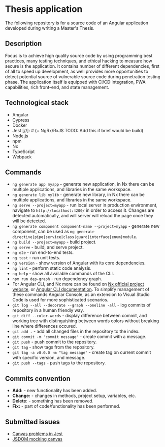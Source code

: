 # Thesis application

The following repository is for a source code of an Angular application developed during writing a Master's Thesis.

## Description

Focus is to achieve high quality source code by using programming best practices, many testing techniques, and ethical hacking to measure how secure is the application. It contains number of different dependencies, first of all to speed up development, as well provides more opportunities to detect potential source of vulnerable source code during penetration testing phase. The application itself is equipped with CI/CD integration, PWA capabilities, rich front-end,  and state management.

## Technological stack

+ Angular
+ Cypress
+ Docker
+ Jest
[//]: # (+ NgRx/RxJS TODO: Add this if brief would be build)
+ Node.js
+ npm
+ Nx
+ TypeScript
+ Webpack

## Commands

+ `ng generate app myapp` - generate new application, in Nx there can be multiple applications, and libraries in the same workspace.
+ `ng generate lib mylib` - generate new library, in Nx there can be multiple applications, and libraries in the same workspace.
+ `ng serve --project=myapp` - run local server in production environment, navigate to `http://localhost:4200/` in order to access it. Changes are detected automatically, and will server will reload the page once they will be detected.
+ `ng generate component component-name --project=myapp` - generate new component, can be used as `ng generate directive|pipe|service|class|guard|interface|enum|module`.
+ `ng build --project=myapp` - build project.
+ `ng serve` - build, and serve project.
+ `ng e2e` - run end-to-end tests.
+ `ng test` - run unit tests.
+ `ng version` - show version of Angular with its core dependencies.
+ `ng lint` - perform static code analysis.
+ `ng help` - show all available commands of the CLI.
+ `npm run dep-graph` - run dependency graph.
+ For Angular CLI, and Nx more can be found on [Nx official project website](https://nrwl.io/nx/guide-nx-workspace), or [Angular CLI documentation](https://angular.io/cli). To simplify management of these commands Angular Console, as an extension to Visual Studio Code is used for more sophisticated scenarios.
+ `git log --all --decorate --graph --oneline -all` - log commits of repository in a human friendly way.
+ `git diff --color-words` - display difference between commit, and working tree with distinguishing between words colors without breaking line where differences occured.
+ `git add .` - add all changed files in the repository to the index.
+ `git commit -m "commit message"` - create commit with a message.
+ `git push` - push commit to the repository.
+ `git tag` - show tags from the repository.
+ `git tag -a v0.0.0 -m "tag message"` - create tag on current commit with specific version, and message.
+ `git push --tags` - push tags to the repository.


## Commits convention

+ **Add:** - new functionality has been added.
+ **Change:** - changes in methods, project setup, variables, etc.
+ **Delete:** - something has been removed.
+ **Fix:** - part of code/functionality has been performed.

## Submitted issues

+ [Canvas problems in Jest](https://github.com/hustcc/jest-canvas-mock/issues/2#issuecomment-468600415)
+ [JSDOM mocking canvas](https://github.com/jsdom/jsdom/issues/1782#issuecomment-468602403)
